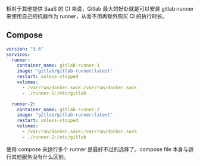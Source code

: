 相对于其他提供 SaaS 的 CI 来说，Gitlab 最大的好处就是可以安装 gitlab-runner 来使用自己的机器作为 runner，从而不用再额外购买 CI 的执行时长。

## Compose

```yml
version: "3.6"
services:
  runner:
    container_name: gitlab-runner-1
    image: "gitlab/gitlab-runner:latest"
    restart: unless-stopped
    volumes:
      - /var/run/docker.sock:/var/run/docker.sock
      - ./runner-1:/etc/gitlab

  runner-2:
    container_name: gitlab-runner-2
    image: "gitlab/gitlab-runner:latest"
    restart: unless-stopped
    volumes:
      - /var/run/docker.sock:/var/run/docker.sock
      - ./runner-2:/etc/gitlab
```

使用 compose 来运行多个 runner 是最好不过的选择了。compose file 本身与运行其他服务没有什么区别。